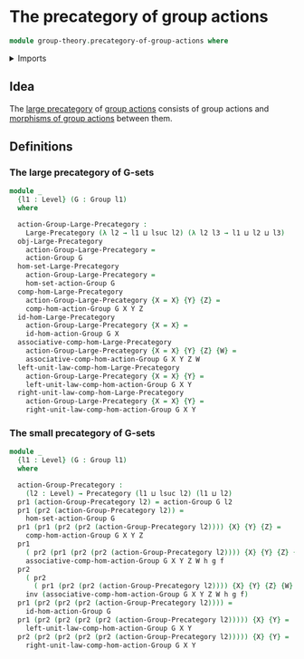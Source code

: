# The precategory of group actions

```agda
module group-theory.precategory-of-group-actions where
```

<details><summary>Imports</summary>

```agda
open import category-theory.large-precategories
open import category-theory.precategories

open import foundation.dependent-pair-types
open import foundation.universe-levels
open import foundation.identity-types

open import group-theory.group-actions
open import group-theory.groups
open import group-theory.homomorphisms-group-actions
```

</details>

## Idea

The [large precategory](category-theory.large-precategories.md) of
[group actions](group-theory.group-actions.md) consists of group actions and
[morphisms of group actions](group-theory.homomorphisms-group-actions.md)
between them.

## Definitions

### The large precategory of G-sets

```agda
module _
  {l1 : Level} (G : Group l1)
  where

  action-Group-Large-Precategory :
    Large-Precategory (λ l2 → l1 ⊔ lsuc l2) (λ l2 l3 → l1 ⊔ l2 ⊔ l3)
  obj-Large-Precategory
    action-Group-Large-Precategory =
    action-Group G
  hom-set-Large-Precategory
    action-Group-Large-Precategory =
    hom-set-action-Group G
  comp-hom-Large-Precategory
    action-Group-Large-Precategory {X = X} {Y} {Z} =
    comp-hom-action-Group G X Y Z
  id-hom-Large-Precategory
    action-Group-Large-Precategory {X = X} =
    id-hom-action-Group G X
  associative-comp-hom-Large-Precategory
    action-Group-Large-Precategory {X = X} {Y} {Z} {W} =
    associative-comp-hom-action-Group G X Y Z W
  left-unit-law-comp-hom-Large-Precategory
    action-Group-Large-Precategory {X = X} {Y} =
    left-unit-law-comp-hom-action-Group G X Y
  right-unit-law-comp-hom-Large-Precategory
    action-Group-Large-Precategory {X = X} {Y} =
    right-unit-law-comp-hom-action-Group G X Y
```

### The small precategory of G-sets

```agda
module _
  {l1 : Level} (G : Group l1)
  where

  action-Group-Precategory :
    (l2 : Level) → Precategory (l1 ⊔ lsuc l2) (l1 ⊔ l2)
  pr1 (action-Group-Precategory l2) = action-Group G l2
  pr1 (pr2 (action-Group-Precategory l2)) =
    hom-set-action-Group G
  pr1 (pr1 (pr2 (pr2 (action-Group-Precategory l2)))) {X} {Y} {Z} =
    comp-hom-action-Group G X Y Z
  pr1
    ( pr2 (pr1 (pr2 (pr2 (action-Group-Precategory l2)))) {X} {Y} {Z} {W} h g f) =
    associative-comp-hom-action-Group G X Y Z W h g f
  pr2
    ( pr2
      ( pr1 (pr2 (pr2 (action-Group-Precategory l2)))) {X} {Y} {Z} {W} h g f) =
    inv (associative-comp-hom-action-Group G X Y Z W h g f)
  pr1 (pr2 (pr2 (pr2 (action-Group-Precategory l2)))) =
    id-hom-action-Group G
  pr1 (pr2 (pr2 (pr2 (pr2 (action-Group-Precategory l2))))) {X} {Y} =
    left-unit-law-comp-hom-action-Group G X Y
  pr2 (pr2 (pr2 (pr2 (pr2 (action-Group-Precategory l2))))) {X} {Y} =
    right-unit-law-comp-hom-action-Group G X Y
```

